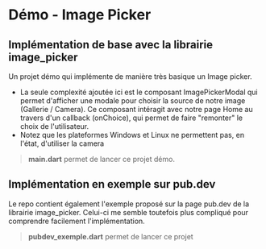 # Démo - Image Picker

## Implémentation de base avec la librairie image_picker

Un projet démo qui implémente de manière très basique un Image picker.

- La seule complexité ajoutée ici est le composant ImagePickerModal qui permet d'afficher une modale pour choisir la source de notre image (Gallerie / Camera). Ce composant intéragit avec notre page Home au travers d'un callback (onChoice), qui permet de faire "remonter" le choix de l'utilisateur.
- Notez que les plateformes Windows et Linux ne permettent pas, en l'état, d'utiliser la camera

> **main.dart** permet de lancer ce projet démo.

## Implémentation en exemple sur pub.dev

Le repo contient également l'exemple proposé sur la page pub.dev de la librairie image_picker. Celui-ci me semble toutefois plus compliqué pour comprendre facilement l'implémentation.

> **pubdev_exemple.dart** permet de lancer ce projet 